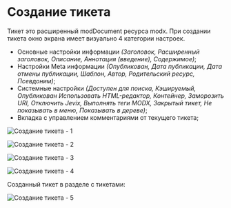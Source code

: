 # Создание тикета

<!--@include: ../parts/warning-demo.md-->

Тикет это расширенный modDocument ресурса modx. При создании тикета окно экрана имеет визуально 4 категории настроек.

- Основные настройки информации *(Заголовок, Расширенный заголовок, Описание, Аннотация (введение), Содержимое)*;
- Настройки Meta информации *(Опубликован, Дата публикации, Дата отмены публикации, Шаблон, Автор, Родительский ресурс, Псевдоним)*;
- Системные настройки *(Доступен для поиска, Кэшируемый, Опубликован Использовать HTML-редактор, Контейнер, Заморозить URI, Отключить Jevix, Выполнять теги MODX, Закрытый тикет, Не показывать в меню, Показывать в дереве)*;
- Вкладка с управлением комментариями от текущего тикета;

![Создание тикета - 1](https://file.modx.pro/files/8/a/7/8a714c7cea8b3dab332a300d4d9af3b5.png)

![Создание тикета - 2](https://file.modx.pro/files/8/d/2/8d2b567a4059bdbd1e2a32a571acc566.png)

![Создание тикета - 3](https://file.modx.pro/files/b/1/c/b1c5adbb248cef4c72df63b096f16320.png)

![Создание тикета - 4](https://file.modx.pro/files/3/b/d/3bdec280272bfd046c5a4b364d3ba49c.png)

Созданный тикет в разделе с тикетами:

![Создание тикета - 5](https://file.modx.pro/files/8/2/c/82c2458a0990c147909ddfd421b7ed3a.png)
